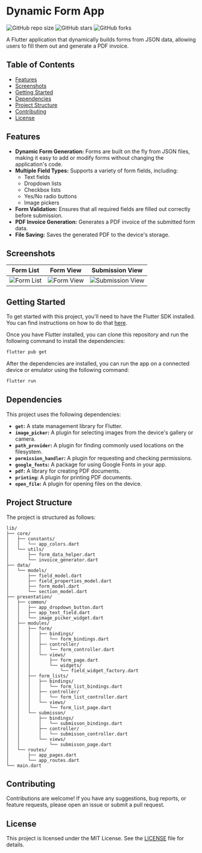 # Dynamic Form App

![GitHub repo size](https://img.shields.io/github/repo-size/your-username/your-repo-name?style=for-the-badge)
![GitHub stars](https://img.shields.io/github/stars/your-username/your-repo-name?style=for-the-badge)
![GitHub forks](https://img.shields.io/github/forks/your-username/your-repo-name?style=for-the-badge)

A Flutter application that dynamically builds forms from JSON data, allowing users to fill them out and generate a PDF invoice.

## Table of Contents

* [Features](#features)
* [Screenshots](#screenshots)
* [Getting Started](#getting-started)
* [Dependencies](#dependencies)
* [Project Structure](#project-structure)
* [Contributing](#contributing)
* [License](#license)

## Features

*   **Dynamic Form Generation:** Forms are built on the fly from JSON files, making it easy to add or modify forms without changing the application's code.
*   **Multiple Field Types:** Supports a variety of form fields, including:
    *   Text fields
    *   Dropdown lists
    *   Checkbox lists
    *   Yes/No radio buttons
    *   Image pickers
*   **Form Validation:** Ensures that all required fields are filled out correctly before submission.
*   **PDF Invoice Generation:** Generates a PDF invoice of the submitted form data.
*   **File Saving:** Saves the generated PDF to the device's storage.

## Screenshots

| Form List | Form View | Submission View |
| :---: | :---: | :---: |
| ![Form List](https://via.placeholder.com/300x600.png?text=Form+List+Screenshot) | ![Form View](https://via.placeholder.com/300x600.png?text=Form+View+Screenshot) | ![Submission View](https://via.placeholder.com/300x600.png?text=Submission+View+Screenshot) |

## Getting Started

To get started with this project, you'll need to have the Flutter SDK installed. You can find instructions on how to do that [here](https://flutter.dev/docs/get-started/install).

Once you have Flutter installed, you can clone this repository and run the following command to install the dependencies:

```bash
flutter pub get
```

After the dependencies are installed, you can run the app on a connected device or emulator using the following command:

```bash
flutter run
```

## Dependencies

This project uses the following dependencies:

*   **`get`:** A state management library for Flutter.
*   **`image_picker`:** A plugin for selecting images from the device's gallery or camera.
*   **`path_provider`:** A plugin for finding commonly used locations on the filesystem.
*   **`permission_handler`:** A plugin for requesting and checking permissions.
*   **`google_fonts`:** A package for using Google Fonts in your app.
*   **`pdf`:** A library for creating PDF documents.
*   **`printing`:** A plugin for printing PDF documents.
*   **`open_file`:** A plugin for opening files on the device.

## Project Structure

The project is structured as follows:

```
lib/
├── core/
│   ├── constants/
│   │   └── app_colors.dart
│   └── utils/
│       ├── form_data_helper.dart
│       └── invoice_generator.dart
├── data/
│   └── models/
│       ├── field_model.dart
│       ├── field_properties_model.dart
│       ├── form_model.dart
│       └── section_model.dart
├── presentation/
│   ├── common/
│   │   ├── app_dropdown_button.dart
│   │   ├── app_text_field.dart
│   │   └── image_picker_widget.dart
│   ├── modules/
│   │   ├── form/
│   │   │   ├── bindings/
│   │   │   │   └── form_bindings.dart
│   │   │   ├── controller/
│   │   │   │   └── form_controller.dart
│   │   │   └── views/
│   │   │       ├── form_page.dart
│   │   │       └── widgets/
│   │   │           └── field_widget_factory.dart
│   │   ├── form_lists/
│   │   │   ├── bindings/
│   │   │   │   └── form_list_bindings.dart
│   │   │   ├── controller/
│   │   │   │   └── form_list_controller.dart
│   │   │   └── views/
│   │   │       └── form_list_page.dart
│   │   └── submisson/
│   │       ├── bindings/
│   │       │   └── submisson_bindings.dart
│   │       ├── controller/
│   │       │   └── submisson_controller.dart
│   │       └── views/
│   │           └── submisson_page.dart
│   └── routes/
│       ├── app_pages.dart
│       └── app_routes.dart
└── main.dart
```

## Contributing

Contributions are welcome! If you have any suggestions, bug reports, or feature requests, please open an issue or submit a pull request.

## License

This project is licensed under the MIT License. See the [LICENSE](LICENSE) file for details.
